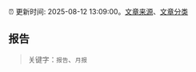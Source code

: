 :alarm_clock: 更新时间: 2025-08-12 13:09:00。[文章来源](/README.md)、[文章分类](/TAGS.md)

## 报告


> 关键字：`报告`、`月报`



